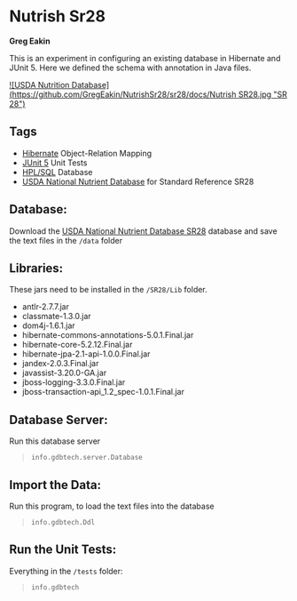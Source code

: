 # Nutrish Sr28
**Greg Eakin**

This is an experiment in configuring an existing database in Hibernate and JUnit 5.
Here we defined the schema with annotation in Java files.

[![USDA Nutrition Database](https://github.com/GregEakin/NutrishSr28/sr28/docs/Nutrish SR28.jpg "SR 28")](https://www.ars.usda.gov/northeast-area/beltsville-md/beltsville-human-nutrition-research-center/nutrient-data-laboratory/docs/sr28-download-files/)

## Tags
- [Hibernate](http://hibernate.org/orm/) Object-Relation Mapping
- [JUnit 5](http://junit.org/junit5/) Unit Tests
- [HPL/SQL](http://www.hplsql.org/) Database
- [USDA National Nutrient Database](https://www.ars.usda.gov/northeast-area/beltsville-md/beltsville-human-nutrition-research-center/nutrient-data-laboratory/docs/usda-national-nutrient-database-for-standard-reference/) for Standard Reference SR28

## Database:
Download the [USDA National Nutrient Database SR28](https://www.ars.usda.gov/northeast-area/beltsville-md/beltsville-human-nutrition-research-center/nutrient-data-laboratory/docs/sr28-download-files/)
database and save the text files in the `/data` folder

## Libraries:
These jars need to be installed in the `/SR28/Lib` folder.
- antlr-2.7.7.jar
- classmate-1.3.0.jar
- dom4j-1.6.1.jar
- hibernate-commons-annotations-5.0.1.Final.jar
- hibernate-core-5.2.12.Final.jar
- hibernate-jpa-2.1-api-1.0.0.Final.jar
- jandex-2.0.3.Final.jar
- javassist-3.20.0-GA.jar
- jboss-logging-3.3.0.Final.jar
- jboss-transaction-api_1.2_spec-1.0.1.Final.jar

## Database Server:
Run this database server
>`info.gdbtech.server.Database`

## Import the Data:
Run this program, to load the text files into the database
>`info.gdbtech.Ddl`

## Run the Unit Tests:
Everything in the `/tests` folder:
> `info.gdbtech`
